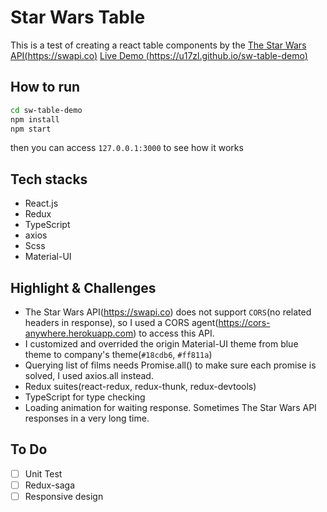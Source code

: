 # Star Wars Table

This is a test of creating a react table components by the [The Star Wars API(https://swapi.co)](https://swapi.co)
[Live Demo (https://u17zl.github.io/sw-table-demo)](https://u17zl.github.io/sw-table-demo)

## How to run

```sh
cd sw-table-demo
npm install
npm start
```

then you can access `127.0.0.1:3000` to see how it works

## Tech stacks

- React.js
- Redux
- TypeScript
- axios
- Scss
- Material-UI

## Highlight & Challenges

- The Star Wars API(https://swapi.co) does not support `CORS`(no related headers in response), so I used a CORS agent(https://cors-anywhere.herokuapp.com) to access this API.
- I customized and overrided the origin Material-UI theme from blue theme to company's theme(`#18cdb6`, `#ff811a`)
- Querying list of films needs Promise.all() to make sure each promise is solved, I used axios.all instead.
- Redux suites(react-redux, redux-thunk, redux-devtools)
- TypeScript for type checking
- Loading animation for waiting response. Sometimes The Star Wars API responses in a very long time.

## To Do

- [ ] Unit Test
- [ ] Redux-saga
- [ ] Responsive design

